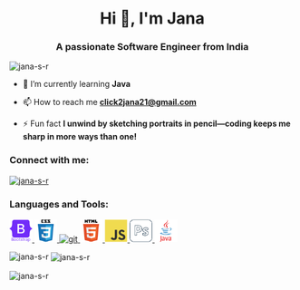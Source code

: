 <h1 align="center">Hi 👋, I'm Jana</h1>
<h3 align="center">A passionate Software Engineer from India</h3>

<p align="left"> <img src="https://komarev.com/ghpvc/?username=jana-s-r&label=Profile%20views&color=0e75b6&style=flat" alt="jana-s-r" /> </p>

- 🌱 I’m currently learning **Java**

- 📫 How to reach me **click2jana21@gmail.com**

- ⚡ Fun fact **I unwind by sketching portraits in pencil—coding keeps me sharp in more ways than one!**

<h3 align="left">Connect with me:</h3>
<p align="left">
<a href="https://linkedin.com/in/jana-s-r" target="blank"><img align="center" src="https://raw.githubusercontent.com/rahuldkjain/github-profile-readme-generator/master/src/images/icons/Social/linked-in-alt.svg" alt="jana-s-r" height="30" width="40" /></a>
</p>

<h3 align="left">Languages and Tools:</h3>
<p align="left">
    <a href="https://getbootstrap.com" target="_blank" rel="noreferrer"> <img src="https://raw.githubusercontent.com/devicons/devicon/master/icons/bootstrap/bootstrap-plain-wordmark.svg" alt="bootstrap" width="40" height="40" /> </a>
    <a href="https://www.w3schools.com/css/" target="_blank" rel="noreferrer"> <img src="https://raw.githubusercontent.com/devicons/devicon/master/icons/css3/css3-original-wordmark.svg" alt="css3" width="40" height="40" /> </a>
    <a href="https://git-scm.com/" target="_blank" rel="noreferrer"> <img src="https://www.vectorlogo.zone/logos/git-scm/git-scm-icon.svg" alt="git" width="40" height="40" /> </a>
    <a href="https://www.w3.org/html/" target="_blank" rel="noreferrer"> <img src="https://raw.githubusercontent.com/devicons/devicon/master/icons/html5/html5-original-wordmark.svg" alt="html5" width="40" height="40" /> </a>
    <a href="https://developer.mozilla.org/en-US/docs/Web/JavaScript" target="_blank" rel="noreferrer">
    <img src="https://raw.githubusercontent.com/devicons/devicon/master/icons/javascript/javascript-original.svg" alt="javascript" width="40" height="40" /> </a>
    <a href="https://www.photoshop.com/en" target="_blank" rel="noreferrer"> <img src="https://raw.githubusercontent.com/devicons/devicon/master/icons/photoshop/photoshop-line.svg" alt="photoshop" width="40" height="40" /> </a>
  <a href="https://www.java.com" target="_blank" rel="noreferrer"> 
  <img src="https://raw.githubusercontent.com/devicons/devicon/master/icons/java/java-original-wordmark.svg" alt="java" width="40" height="40" /> 
</a>
</p>

<p><img align="left" src="https://github-readme-stats.vercel.app/api/top-langs?username=jana-s-r&show_icons=true&locale=en&layout=compact" alt="jana-s-r" /></p>

<p>&nbsp;<img align="center" src="https://github-readme-stats.vercel.app/api?username=jana-s-r&show_icons=true&locale=en" alt="jana-s-r" /></p>

<p><img align="center" src="https://github-readme-streak-stats.herokuapp.com/?user=jana-s-r&" alt="jana-s-r" /></p>
